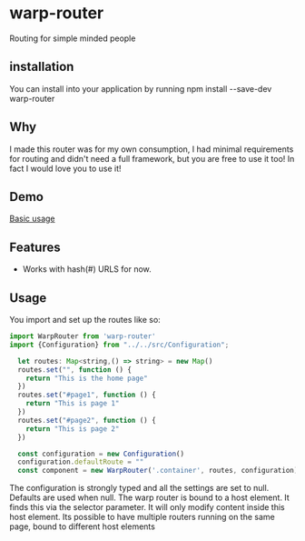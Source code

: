 # warp-router

Routing for simple minded people

## installation
You can install into your application by running 
npm install --save-dev warp-router

## Why

I made this router was for my own consumption, I had minimal requirements for routing and didn't need a full framework, but you are free to use it too! In fact I would love you to use it!

## Demo
  
  [Basic usage](https://quantumjs.github.io/warp-router/demo/typescriptImport/build)

## Features

* Works with hash(#) URLS for now.

## Usage

You import and set up the routes like so:

```js
import WarpRouter from 'warp-router'
import {Configuration} from "../../src/Configuration";

  let routes: Map<string,() => string> = new Map()
  routes.set("", function () {
    return "This is the home page"
  })
  routes.set("#page1", function () {
    return "This is page 1"
  })
  routes.set("#page2", function () {
    return "This is page 2"
  })

  const configuration = new Configuration()
  configuration.defaultRoute = ""
  const component = new WarpRouter('.container', routes, configuration)
```
The configuration is strongly typed and all the settings are set to null. Defaults are used when null. The warp router is bound to a 
host element. It finds this via the selector parameter. It will only modify content inside this host element. Its possible to have multiple 
 routers running on the same page, bound to different host elements


